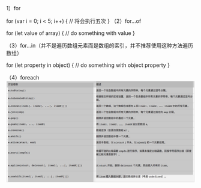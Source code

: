 
1）for

for (var i = 0; i < 5; i++) {
  // 将会执行五次
}
（2）for…of

for (let value of array) {
  // do something with value
}

（3）for…in（并不是遍历数组元素而是数组的索引，并不推荐使用这种方法遍历数组）

for (let property in object) {
  // do something with object property
}

（4）foreach
![这是图片](/img/1.jpg)